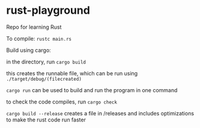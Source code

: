 # rust-playground
Repo for learning Rust

To compile: `rustc main.rs`

Build using cargo:

in the directory, run `cargo build`

this creates the runnable file, which can be run using `./target/debug/(filecreated)`

`cargo run` can be used to build and run the program in one command

to check the code compiles, run `cargo check`

`cargo build --release` creates a file in /releases and includes optimizations to make the rust code run faster